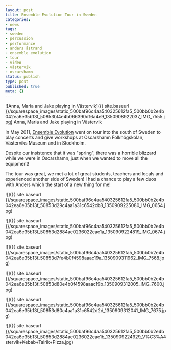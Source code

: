 ```yaml
---
layout: post
title: Ensemble Evolution Tour in Sweden
categories:
- news
tags:
- sweden
- percussion
- performance
- anders åstrand
- ensemble evolution
- tour
- video
- västervik
- oscarshamn
status: publish
type: post
published: true
meta: {}
---
```



 

  
       
![Anna, Maria and Jake playing in Västervik]({{ site.baseurl }}/squarespace_images/static_500baf96c4aa540325612fa5_500bb0b2e4b042ea6e35b13f_50853bf4e4b066390d16a4e9_1350908922037_IMG_7555.jpg) Anna, Maria and Jake playing in Västervik 
  


In May 2011, 
[Ensemble Evolution](http://ensemble-evolution.com) went on tour into the south of Sweden to play concerts and give workshops at Oscarshamn Folkhögskolan, Västerviks Museum and in Stockholm.


Despite our insistence that it was "spring", there was a horrible blizzard while we were in Oscarshamn, just when we wanted to move all the equipment!


The tour was great, we met a lot of great students, teachers and locals and experienced another side of Sweden! I had a chance to play a few duos with Anders which the start of a new thing for me!

![]({{ site.baseurl }}/squarespace_images/static_500baf96c4aa540325612fa5_500bb0b2e4b042ea6e35b13f_50853d29c4aa1a31c6542cb8_1350909225080_IMG_0654.jpg)
  

  
   
![]({{ site.baseurl }}/squarespace_images/static_500baf96c4aa540325612fa5_500bb0b2e4b042ea6e35b13f_50853d2884ae0236022cac1a_1350909224819_IMG_0674.jpg)
  

  
   
![]({{ site.baseurl }}/squarespace_images/static_500baf96c4aa540325612fa5_500bb0b2e4b042ea6e35b13f_50853d7fe4b0f4598aaac19a_1350909311962_IMG_7568.jpg)
  

  
   
![]({{ site.baseurl }}/squarespace_images/static_500baf96c4aa540325612fa5_500bb0b2e4b042ea6e35b13f_50853d80e4b0f4598aaac19b_1350909312005_IMG_7600.jpg)
  

  
   
![]({{ site.baseurl }}/squarespace_images/static_500baf96c4aa540325612fa5_500bb0b2e4b042ea6e35b13f_50853d80c4aa1a31c6542d2d_1350909312041_IMG_7675.jpg)
  

  
   
![]({{ site.baseurl }}/squarespace_images/static_500baf96c4aa540325612fa5_500bb0b2e4b042ea6e35b13f_50853d2884ae0236022cac1b_1350909224929_V%C3%A4stervik+Kebab+Talrik+Pizza.jpg)
